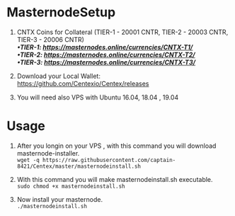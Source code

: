# MasternodeSetup

1. CNTX Coins for Collateral (TIER-1 - 20001 CNTR, TIER-2 - 20003 CNTR, TIER-3 - 20006 CNTR) </br>
***•TIER-1: https://masternodes.online/currencies/CNTX-T1/ </br>
•TIER-2: https://masternodes.online/currencies/CNTX-T2/ </br>
•TIER-3: https://masternodes.online/currencies/CNTX-T3/***

2. Download your Local Wallet: https://github.com/Centexio/Centex/releases

3. You will need also VPS with Ubuntu 16.04, 18.04 , 19.04


# Usage

1. After you longin on your VPS , with this command you will download masternode-installer. </br>
```wget -q https://raw.githubusercontent.com/captain-8421/Centex/master/masternodeinstall.sh```

2. With this command you will make masternodeinstall.sh executable. </br>
```sudo chmod +x masternodeinstall.sh```

3. Now install your masternode. </br>
```./masternodeinstall.sh```
